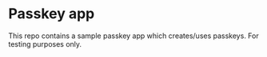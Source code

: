 # Passkey app

This repo contains a sample passkey app which creates/uses passkeys. For testing purposes only.
